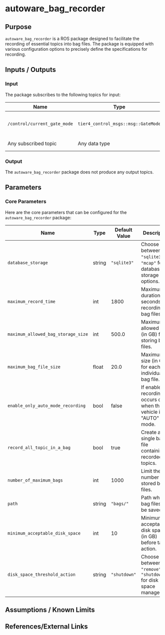# autoware_bag_recorder

## Purpose

`autoware_bag_recorder` is a ROS package designed to facilitate the recording of essential topics into bag files. The package is equipped with various configuration options to precisely define the specifications for recording.

## Inputs / Outputs

### Input

The package subscribes to the following topics for input:

| Name                         | Type                                | Description                                                                                           |
| ---------------------------- | ----------------------------------- | ----------------------------------------------------------------------------------------------------- |
| `/control/current_gate_mode` | `tier4_control_msgs::msg::GateMode` | This topic is required for recording bag files when `enable_only_auto_mode_recording` is set to true. |
| Any subscribed topic         | Any data type                       | Subscribe to any target topic that you want to save in a bag file.                                    |

### Output

The `autoware_bag_recorder` package does not produce any output topics.

## Parameters

### Core Parameters

Here are the core parameters that can be configured for the `autoware_bag_recorder` package:

| Name                               | Type   | Default Value | Description                                                           |
| ---------------------------------- | ------ | ------------- | --------------------------------------------------------------------- |
| `database_storage`                 | string | `"sqlite3"`   | Choose between `"sqlite3"` or `"mcap"` for database storage options.  |
| `maximum_record_time`              | int    | 1800          | Maximum duration (in seconds) for recording bag files.                |
| `maximum_allowed_bag_storage_size` | int    | 500.0         | Maximum allowed size (in GB) for storing bag files.                   |
| `maximum_bag_file_size`            | float  | 20.0          | Maximum size (in GB) for each individual bag file.                    |
| `enable_only_auto_mode_recording`  | bool   | false         | If enabled, recording occurs only when the vehicle is in "AUTO" mode. |
| `record_all_topic_in_a_bag`        | bool   | true          | Create a single bag file containing all recorded topics.              |
| `number_of_maximum_bags`           | int    | 1000          | Limit the number of stored bag files.                                 |
| `path`                             | string | `"bags/"`     | Path where bag files will be saved.                                   |
| `minimum_acceptable_disk_space`    | int    | 10            | Minimum acceptable disk space (in GB) before taking action.           |
| `disk_space_threshold_action`      | string | `"shutdown"`  | Choose between `"remove"` or `"shutdown"` for disk space management.  |

## Assumptions / Known Limits


## References/External Links

